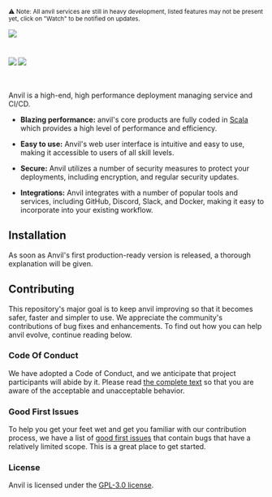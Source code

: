 <sub>&#9888; Note: All anvil services are still in heavy development, listed features may not be present yet, click on "Watch" to be notified on updates.</sub>

<div width="100%">
  <img src="https://user-images.githubusercontent.com/76592300/210256285-2440fa75-c3a3-4e7b-a09b-7dd75871aeca.png" />
  <h1 style="display: flex;">
    <img align="left" src="https://img.shields.io/github/license/liquiddevelopmentnet/anvil?color=blue" />
    <img align="left" src="https://img.shields.io/badge/PRs-welcome-brightgreen.svg" />
  </h1>
</div>

<br>

Anvil is a high-end, high performance deployment managing service and CI/CD.

* **Blazing performance:** anvil's core products are fully coded in [Scala](https://www.scala-lang.org/) which provides a high level of performance and efficiency.

* **Easy to use:** Anvil's web user interface is intuitive and easy to use, making it accessible to users of all skill levels.

* **Secure:** Anvil utilizes a number of security measures to protect your deployments, including encryption, and regular security updates.

* **Integrations:** Anvil integrates with a number of popular tools and services, including GitHub, Discord, Slack, and Docker, making it easy to incorporate into your existing workflow.

## Installation

As soon as Anvil's first production-ready version is released, a thorough explanation will be given.

## Contributing

This repository's major goal is to keep anvil improving so that it becomes safer, faster and simpler to use. We appreciate the community's contributions of bug fixes and enhancements. To find out how you can help anvil evolve, continue reading below.

### Code Of Conduct

We have adopted a Code of Conduct, and we anticipate that project participants will abide by it. Please read [the complete text](./CODE_OF_CONDUCT.md) so that you are aware of the acceptable and unacceptable behavior.

### Good First Issues

To help you get your feet wet and get you familiar with our contribution process, we have a list of [good first issues](https://github.com/liquiddevelopmentnet/anvil/labels/good%20first%20issue) that contain bugs that have a relatively limited scope. This is a great place to get started.

### License

Anvil is licensed under the [GPL-3.0 license](./LICENSE).
